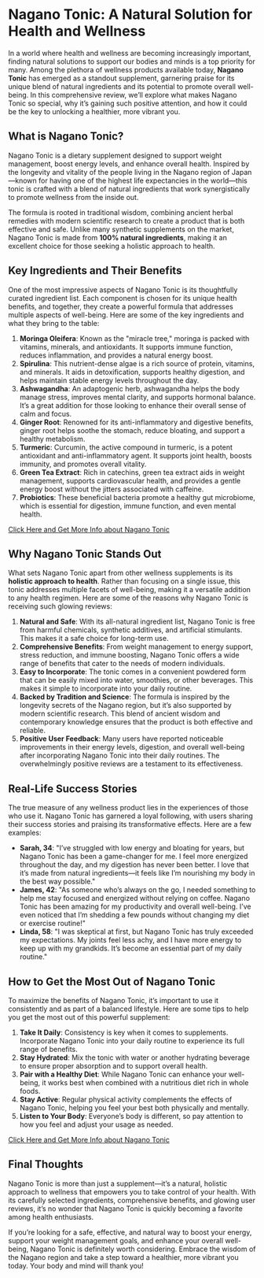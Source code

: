 # Nagano Tonic: A Natural Solution for Health and Wellness

In a world where health and wellness are becoming increasingly important, finding natural solutions to support our bodies and minds is a top priority for many. Among the plethora of wellness products available today, **Nagano Tonic** has emerged as a standout supplement, garnering praise for its unique blend of natural ingredients and its potential to promote overall well-being. In this comprehensive review, we’ll explore what makes Nagano Tonic so special, why it’s gaining such positive attention, and how it could be the key to unlocking a healthier, more vibrant you.

## What is Nagano Tonic?

Nagano Tonic is a dietary supplement designed to support weight management, boost energy levels, and enhance overall health. Inspired by the longevity and vitality of the people living in the Nagano region of Japan—known for having one of the highest life expectancies in the world—this tonic is crafted with a blend of natural ingredients that work synergistically to promote wellness from the inside out.

The formula is rooted in traditional wisdom, combining ancient herbal remedies with modern scientific research to create a product that is both effective and safe. Unlike many synthetic supplements on the market, Nagano Tonic is made from **100% natural ingredients**, making it an excellent choice for those seeking a holistic approach to health.

## Key Ingredients and Their Benefits

One of the most impressive aspects of Nagano Tonic is its thoughtfully curated ingredient list. Each component is chosen for its unique health benefits, and together, they create a powerful formula that addresses multiple aspects of well-being. Here are some of the key ingredients and what they bring to the table:

1. **Moringa Oleifera**: Known as the "miracle tree," moringa is packed with vitamins, minerals, and antioxidants. It supports immune function, reduces inflammation, and provides a natural energy boost.
2. **Spirulina**: This nutrient-dense algae is a rich source of protein, vitamins, and minerals. It aids in detoxification, supports healthy digestion, and helps maintain stable energy levels throughout the day.
3. **Ashwagandha**: An adaptogenic herb, ashwagandha helps the body manage stress, improves mental clarity, and supports hormonal balance. It’s a great addition for those looking to enhance their overall sense of calm and focus.
4. **Ginger Root**: Renowned for its anti-inflammatory and digestive benefits, ginger root helps soothe the stomach, reduce bloating, and support a healthy metabolism.
5. **Turmeric**: Curcumin, the active compound in turmeric, is a potent antioxidant and anti-inflammatory agent. It supports joint health, boosts immunity, and promotes overall vitality.
6. **Green Tea Extract**: Rich in catechins, green tea extract aids in weight management, supports cardiovascular health, and provides a gentle energy boost without the jitters associated with caffeine.
7. **Probiotics**: These beneficial bacteria promote a healthy gut microbiome, which is essential for digestion, immune function, and even mental health.

[Click Here and Get More Info about Nagano Tonic](#)

## Why Nagano Tonic Stands Out

What sets Nagano Tonic apart from other wellness supplements is its **holistic approach to health**. Rather than focusing on a single issue, this tonic addresses multiple facets of well-being, making it a versatile addition to any health regimen. Here are some of the reasons why Nagano Tonic is receiving such glowing reviews:

1. **Natural and Safe**: With its all-natural ingredient list, Nagano Tonic is free from harmful chemicals, synthetic additives, and artificial stimulants. This makes it a safe choice for long-term use.
2. **Comprehensive Benefits**: From weight management to energy support, stress reduction, and immune boosting, Nagano Tonic offers a wide range of benefits that cater to the needs of modern individuals.
3. **Easy to Incorporate**: The tonic comes in a convenient powdered form that can be easily mixed into water, smoothies, or other beverages. This makes it simple to incorporate into your daily routine.
4. **Backed by Tradition and Science**: The formula is inspired by the longevity secrets of the Nagano region, but it’s also supported by modern scientific research. This blend of ancient wisdom and contemporary knowledge ensures that the product is both effective and reliable.
5. **Positive User Feedback**: Many users have reported noticeable improvements in their energy levels, digestion, and overall well-being after incorporating Nagano Tonic into their daily routines. The overwhelmingly positive reviews are a testament to its effectiveness.

## Real-Life Success Stories

The true measure of any wellness product lies in the experiences of those who use it. Nagano Tonic has garnered a loyal following, with users sharing their success stories and praising its transformative effects. Here are a few examples:

- **Sarah, 34**: "I’ve struggled with low energy and bloating for years, but Nagano Tonic has been a game-changer for me. I feel more energized throughout the day, and my digestion has never been better. I love that it’s made from natural ingredients—it feels like I’m nourishing my body in the best way possible."
- **James, 42**: "As someone who’s always on the go, I needed something to help me stay focused and energized without relying on coffee. Nagano Tonic has been amazing for my productivity and overall well-being. I’ve even noticed that I’m shedding a few pounds without changing my diet or exercise routine!"
- **Linda, 58**: "I was skeptical at first, but Nagano Tonic has truly exceeded my expectations. My joints feel less achy, and I have more energy to keep up with my grandkids. It’s become an essential part of my daily routine."

## How to Get the Most Out of Nagano Tonic

To maximize the benefits of Nagano Tonic, it’s important to use it consistently and as part of a balanced lifestyle. Here are some tips to help you get the most out of this powerful supplement:

1. **Take It Daily**: Consistency is key when it comes to supplements. Incorporate Nagano Tonic into your daily routine to experience its full range of benefits.
2. **Stay Hydrated**: Mix the tonic with water or another hydrating beverage to ensure proper absorption and to support overall health.
3. **Pair with a Healthy Diet**: While Nagano Tonic can enhance your well-being, it works best when combined with a nutritious diet rich in whole foods.
4. **Stay Active**: Regular physical activity complements the effects of Nagano Tonic, helping you feel your best both physically and mentally.
5. **Listen to Your Body**: Everyone’s body is different, so pay attention to how you feel and adjust your usage as needed.

[Click Here and Get More Info about Nagano Tonic](#)

## Final Thoughts

Nagano Tonic is more than just a supplement—it’s a natural, holistic approach to wellness that empowers you to take control of your health. With its carefully selected ingredients, comprehensive benefits, and glowing user reviews, it’s no wonder that Nagano Tonic is quickly becoming a favorite among health enthusiasts.

If you’re looking for a safe, effective, and natural way to boost your energy, support your weight management goals, and enhance your overall well-being, Nagano Tonic is definitely worth considering. Embrace the wisdom of the Nagano region and take a step toward a healthier, more vibrant you today. Your body and mind will thank you!
